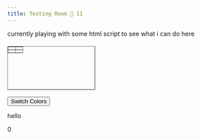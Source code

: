 ```yaml
---
title: Testing Room 🧪 11
---
```

currently playing with some html script to see what i can do here
<table id="colorTable" border="1" style="width: 200px; height: 100px; text-align: center; margin-top: 20px;"> <tr> 
<td id="cell1" style="background-color: white;"></td> 
<td id="cell2">
</td> 
</tr> 
<tr> 
<td id="cell3"></td> 
<td id="cell4" style="background-color: white;"></td> 
</tr> </table>

<button onclick="switchColors()">Switch Colors</button> 

hello 

<div id="megatron">0</div>

<script> 

function switchColors() { 
var cell1Color = document.getElementById('cell1').style.backgroundColor; 
var cell2Color = document.getElementById('cell2').style.backgroundColor; 
var cell3Color = document.getElementById('cell3').style.backgroundColor; 
var cell4Color = document.getElementById('cell4').style.backgroundColor; document.getElementById('cell1').style.backgroundColor = cell1Color === 'white' ? '' : 'white'; document.getElementById('cell2').style.backgroundColor = cell2Color === 'white' ? '' : 'white'; document.getElementById('cell3').style.backgroundColor = cell3Color === 'white' ? '' : 'white'; document.getElementById('cell4').style.backgroundColor = cell4Color === 'white' ? '' : 'white'; 


} 
</script>
